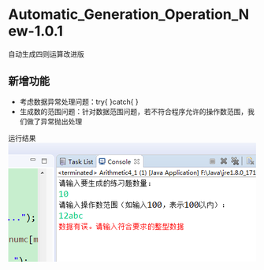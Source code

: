 # Automatic_Generation_Operation_New-1.0.1
自动生成四则运算改进版


## 新增功能
- 考虑数据异常处理问题：try{ }catch{ }
- 生成数的范围问题：针对数据范围问题，若不符合程序允许的操作数范围，我们做了异常抛出处理

运行结果
![异常](https://github.com/A-zhe/Automatic_Generation_Operation_New-1.0.1/blob/master/pictures/result.png)
